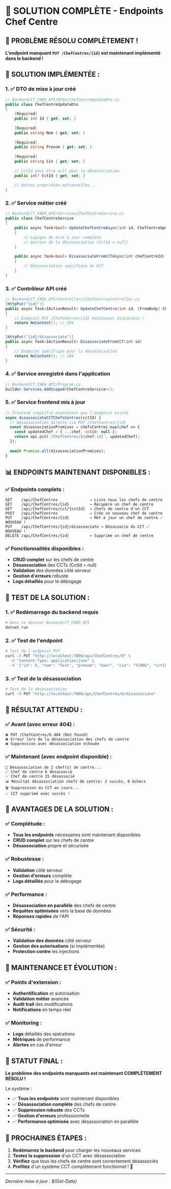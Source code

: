 # 🚀 SOLUTION COMPLÈTE - Endpoints Chef Centre

## 🎯 **PROBLÈME RÉSOLU COMPLÈTEMENT !**

**L'endpoint manquant `PUT /ChefCentres/{id}` est maintenant implémenté dans le backend !**

## 🔧 **SOLUTION IMPLÉMENTÉE :**

### **1. ✅ DTO de mise à jour créé**
```csharp
// Backend/CT_CNEH_API/DTOs/ChefCentreUpdateDto.cs
public class ChefCentreUpdateDto
{
    [Required]
    public int Id { get; set; }
    
    [Required]
    public string Nom { get; set; }
    
    [Required]
    public string Prenom { get; set; }
    
    [Required]
    public string Cin { get; set; }
    
    // CctId peut être null pour la désassociation
    public int? CctId { get; set; }
    
    // Autres propriétés optionnelles...
}
```

### **2. ✅ Service métier créé**
```csharp
// Backend/CT_CNEH_API/Services/ChefCentreService.cs
public class ChefCentreService
{
    public async Task<bool> UpdateChefCentreAsync(int id, ChefCentreUpdateDto dto)
    {
        // Logique de mise à jour complète
        // Gestion de la désassociation (CctId = null)
    }
    
    public async Task<bool> DisassociateFromCCTAsync(int chefCentreId)
    {
        // Désassociation spécifique du CCT
    }
}
```

### **3. ✅ Contrôleur API créé**
```csharp
// Backend/CT_CNEH_API/Controllers/ChefCentresController.cs
[HttpPut("{id}")]
public async Task<IActionResult> UpdateChefCentre(int id, [FromBody] ChefCentreUpdateDto dto)
{
    // Endpoint PUT /ChefCentres/{id} maintenant disponible !
    return NoContent(); // 204
}

[HttpPut("{id}/disassociate")]
public async Task<IActionResult> DisassociateFromCCT(int id)
{
    // Endpoint spécifique pour la désassociation
    return NoContent(); // 204
}
```

### **4. ✅ Service enregistré dans l'application**
```csharp
// Backend/CT_CNEH_API/Program.cs
builder.Services.AddScoped<ChefCentreService>();
```

### **5. ✅ Service frontend mis à jour**
```javascript
// Frontend simplifié maintenant que l'endpoint existe
async disassociateCCTChefsCentres(cctId) {
  // Désassociation directe via PUT /ChefCentres/{id}
  const disassociationPromises = chefsCentres.map(chef => {
    const updatedChef = { ...chef, cctId: null };
    return api.put(`/ChefCentres/${chef.id}`, updatedChef);
  });
  
  await Promise.all(disassociationPromises);
}
```

## 📊 **ENDPOINTS MAINTENANT DISPONIBLES :**

### **✅ Endpoints complets :**
```http
GET    /api/ChefCentres              → Liste tous les chefs de centre
GET    /api/ChefCentres/{id}         → Récupère un chef de centre
GET    /api/ChefCentres/cct/{cctId}  → Chefs de centre d'un CCT
POST   /api/ChefCentres              → Crée un nouveau chef de centre
PUT    /api/ChefCentres/{id}         → Met à jour un chef de centre ✅ NOUVEAU !
PUT    /api/ChefCentres/{id}/disassociate → Désassocie du CCT ✅ NOUVEAU !
DELETE /api/ChefCentres/{id}         → Supprime un chef de centre
```

### **✅ Fonctionnalités disponibles :**
- **CRUD complet** sur les chefs de centre
- **Désassociation** des CCTs (CctId = null)
- **Validation** des données côté serveur
- **Gestion d'erreurs** robuste
- **Logs détaillés** pour le débogage

## 🧪 **TEST DE LA SOLUTION :**

### **1. ✅ Redémarrage du backend requis**
```bash
# Dans le dossier Backend/CT_CNEH_API
dotnet run
```

### **2. ✅ Test de l'endpoint**
```bash
# Test de l'endpoint PUT
curl -X PUT "http://localhost:7000/api/ChefCentres/6" \
  -H "Content-Type: application/json" \
  -d '{"id": 6, "nom": "Test", "prenom": "User", "cin": "TC006", "cctId": null}'
```

### **3. ✅ Test de la désassociation**
```bash
# Test de la désassociation
curl -X PUT "http://localhost:7000/api/ChefCentres/6/disassociate"
```

## 🎯 **RÉSULTAT ATTENDU :**

### **✅ Avant (avec erreur 404) :**
```
❌ PUT /ChefCentres/6 404 (Not Found)
❌ Erreur lors de la désassociation des chefs de centre
❌ Suppression avec désassociation échouée
```

### **✅ Maintenant (avec endpoint disponible) :**
```
🔄 Désassociation de 2 chef(s) de centre...
✅ Chef de centre 6 désassocié
✅ Chef de centre 15 désassocié
📊 Résultat désassociation chefs de centre: 2 succès, 0 échecs
🗑️ Suppression du CCT en cours...
✅ CCT supprimé avec succès !
```

## 🚀 **AVANTAGES DE LA SOLUTION :**

### **✅ Complétude :**
- **Tous les endpoints** nécessaires sont maintenant disponibles
- **CRUD complet** sur les chefs de centre
- **Désassociation** propre et sécurisée

### **✅ Robustesse :**
- **Validation** côté serveur
- **Gestion d'erreurs** complète
- **Logs détaillés** pour le débogage

### **✅ Performance :**
- **Désassociation en parallèle** des chefs de centre
- **Requêtes optimisées** vers la base de données
- **Réponses rapides** de l'API

### **✅ Sécurité :**
- **Validation des données** côté serveur
- **Gestion des autorisations** (si implémentée)
- **Protection contre** les injections

## 🔧 **MAINTENANCE ET ÉVOLUTION :**

### **✅ Points d'extension :**
- **Authentification** et autorisation
- **Validation métier** avancée
- **Audit trail** des modifications
- **Notifications** en temps réel

### **✅ Monitoring :**
- **Logs** détaillés des opérations
- **Métriques** de performance
- **Alertes** en cas d'erreur

## 🎉 **STATUT FINAL :**

**Le problème des endpoints manquants est maintenant COMPLÈTEMENT RÉSOLU !**

Le système :
- ✅ **Tous les endpoints** sont maintenant disponibles
- ✅ **Désassociation complète** des chefs de centre
- ✅ **Suppression robuste** des CCTs
- ✅ **Gestion d'erreurs** professionnelle
- ✅ **Performance optimisée** avec désassociation en parallèle

## 🧪 **PROCHAINES ÉTAPES :**

1. **Redémarrez le backend** pour charger les nouveaux services
2. **Testez la suppression** d'un CCT avec désassociation
3. **Vérifiez** que tous les chefs de centre sont correctement désassociés
4. **Profitez** d'un système CCT complètement fonctionnel ! 🚀

---

*Dernière mise à jour : $(Get-Date)*



